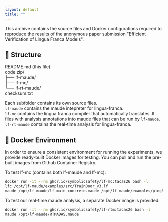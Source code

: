 ```yaml
---
layout: default
title: ""
---
```


This archive contains the source files and Docker configurations required to
reproduce the results of the anonymous paper submission
"Efficient Verification of Lingua Franca Models".

## 🧩 Structure

README.md (this file)  
code.zip/  
├── lf-maude/  
├── lf-mc/  
└── lf-rt-maude/  
checksum.txt

Each subfolder contains its own source files.  
`lf-maude` contains the maude intepreter for lingua-franca.  
`lf-mc` contains the lingua franca compiler that automatically translates
.lf files with analysis annotations into maude files that can be run by `lf-maude`.  
`lf-rt-maude` contains the real-time analysis for lingua-franca.

## 🐳 Docker Environment

In order to ensure a consistent environment for running the experiments, we
provide ready-built Docker images for testing. You can pull and run the
pre-built images from Github Container Registry.

To test lf-mc (contains both lf-maude and lf-mc):

```sh
docker run -it --rm ghcr.io/symbolicsafety/lf-mc:tacas26 bash -l
lfc /opt/lf-maude/examples/src/TrainDoor_v3.lf
maude /opt/lf-maude/lf-main-concrete.maude /opt/lf-maude/examples/pingPong.maude
```

To test our real-time maude analysis, a separate Docker image is provided:

```sh
docker run -it --rm ghcr.io/symbolicsafety/lf-rtm:tacas26 bash -l
maude /opt/lf-maude/RTMADAS.maude
```
